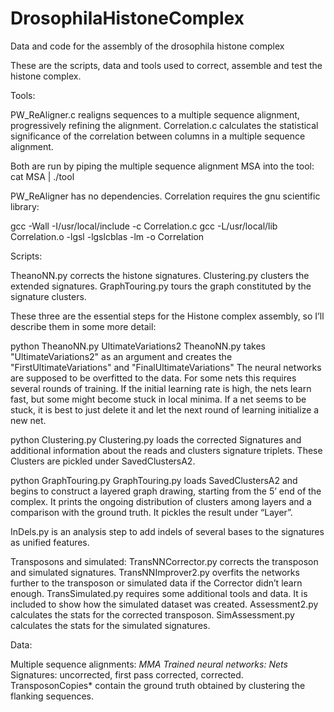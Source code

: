 # DrosophilaHistoneComplex
Data and code for the assembly of the drosophila histone complex

These are the scripts, data and tools used to correct, assemble and test the histone complex. 


Tools:

PW_ReAligner.c realigns sequences to a multiple sequence alignment, progressively refining the alignment.
Correlation.c calculates the statistical significance of the correlation between columns in a multiple sequence alignment. 

Both are run by piping the multiple sequence alignment MSA into the tool: cat MSA | ./tool

PW_ReAligner has no dependencies. Correlation requires the gnu scientific library:

gcc -Wall -I/usr/local/include -c Correlation.c
gcc -L/usr/local/lib Correlation.o -lgsl -lgslcblas -lm -o Correlation


Scripts:

TheanoNN.py corrects the histone signatures.
Clustering.py clusters the extended signatures.
GraphTouring.py tours the graph constituted by the signature clusters. 

These three are the essential steps for the Histone complex assembly, so I’ll describe them in some more detail:

python TheanoNN.py UltimateVariations2 
TheanoNN.py takes "UltimateVariations2" as an argument and creates the "FirstUltimateVariations" and "FinalUltimateVariations"
The neural networks are supposed to be overfitted to the data. For some nets this requires several rounds of training. 
If the initial learning rate is high, the nets learn fast, but some might become stuck in local minima. 
If a net seems to be stuck, it is best to just delete it and let the next round of learning initialize a new net.

python Clustering.py 
Clustering.py loads the corrected Signatures and additional information about the reads and clusters signature triplets.
These Clusters are pickled under SavedClustersA2.

python GraphTouring.py 
GraphTouring.py loads SavedClustersA2 and begins to construct a layered graph drawing, starting from the 5’ end of the complex. It prints the ongoing distribution of clusters among layers and a comparison with the ground truth. It pickles the result under “Layer”.

InDels.py is an analysis step to add indels of several bases to the signatures as unified features. 

Transposons and simulated:
TransNNCorrector.py corrects the transposon and simulated signatures.
TransNNImprover2.py overfits the networks further to the transposon or simulated data if the Corrector didn’t learn enough. 
TransSimulated.py requires some additional tools and data. It is included to show how the simulated dataset was created.
Assessment2.py calculates the stats for the corrected transposon.
SimAssessment.py calculates the stats for the simulated signatures.


Data:

Multiple sequence alignments: *MMA
Trained neural networks: Nets*
Signatures: uncorrected, first pass corrected, corrected.
TransposonCopies* contain the ground truth obtained by clustering the flanking sequences. 

